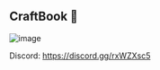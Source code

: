 ## CraftBook 👋
![image](https://user-images.githubusercontent.com/94976661/209570226-3e402a54-7dc3-4274-a28a-e588692abe47.png)


Discord: https://discord.gg/rxWZXsc5
